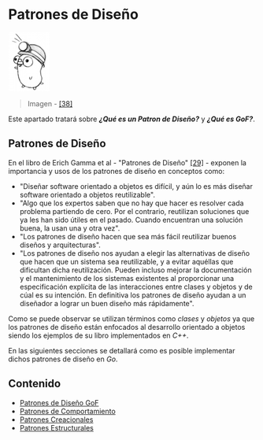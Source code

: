 # Patrones de Diseño

![](../../.gitbook/assets/pkg.png)

> Imagen - [\[38\]](../../recursos.md)

Este apartado tratará sobre _**¿Qué es un Patron de Diseño?**_ y _**¿Qué es GoF?**_.

## Patrones de Diseño

En el libro de Erich Gamma et al - "Patrones de Diseño" [\[29\]](../../recursos.md) - exponen la importancia y usos de los patrones de diseño en conceptos como:

* "Diseñar software orientado a objetos es difícil, y aún lo es más diseñar software orientado a objetos reutilizable".
* "Algo que los expertos saben que no hay que hacer es resolver cada problema partiendo de cero. Por el contrario, reutilizan soluciones que ya les han sido útiles en el pasado. Cuando encuentran una solución buena, la usan una y otra vez".
* "Los patrones de diseño hacen que sea más fácil reutilizar buenos diseños y arquitecturas".
* "Los patrones de diseño nos ayudan a elegir las alternativas de diseño que hacen que un sistema sea reutilizable, y a evitar aquéllas que dificultan dicha reutilización. Pueden incluso mejorar la documentación y el mantenimiento de los sistemas existentes al proporcionar una especificación explícita de las interacciones entre clases y objetos y de cúal es su intención. En definitiva los patrones de diseño ayudan a un diseñador a lograr un buen diseño más rápidamente".

Como se puede observar se utilizan términos como _clases_ y _objetos_ ya que los patrones de diseño están enfocados al desarrollo orientado a objetos siendo los ejemplos de su libro implementados en _C++_.

En las siguientes secciones se detallará como es posible implementar dichos patrones de diseño en _Go_.

## Contenido

* [Patrones de Diseño GoF](gof.md)
* [Patrones de Comportamiento](comportamiento/)
* [Patrones Creacionales](creacionales/)
* [Patrones Estructurales](estructurales/)

